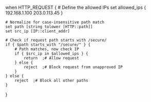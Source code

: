 when HTTP_REQUEST {
    # Define the allowed IPs
    set allowed_ips { 192.168.1.100 203.0.113.45 }

    # Normalize for case-insensitive path match
    set path [string tolower [HTTP::path]]
    set src_ip [IP::client_addr]

    # Check if request path starts with /secure/
    if { $path starts_with "/secure/" } {
        # Path matches, now check IP
        if { $src_ip in $allowed_ips } {
            return  ;# Allow request
        } else {
            reject  ;# Block request from unapproved IP
        }
    } else {
        reject  ;# Block all other paths
    }
}
